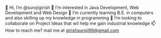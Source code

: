 👋 Hi, I’m @surojigirish
👀 I’m interested in Java Development, Web Development and Web Design
🌱 I’m currently learning B.E. in computers and also skilling up my knowledge in programming
💞️ I’m looking to collaborate on Project Ideas that wil help me gain industrial knowledge
📫 How to reach me? mail me at girishsuroji99@gmail.com


<!---
surojigirish/surojigirish is a ✨ special ✨ repository because its `README.md` (this file) appears on your GitHub profile.
You can click the Preview link to take a look at your changes.
--->
